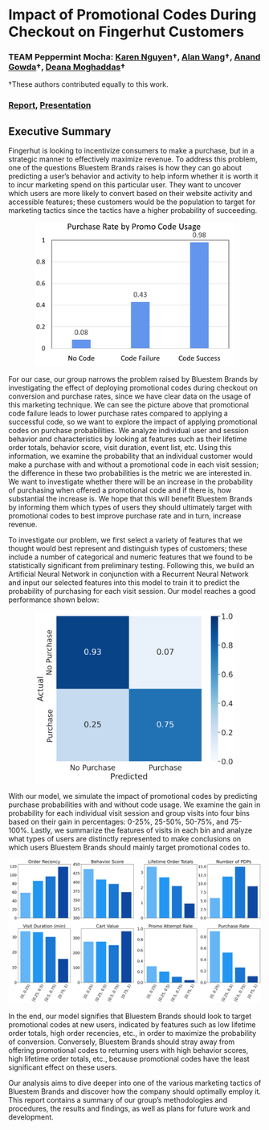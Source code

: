 # Impact of Promotional Codes During Checkout on Fingerhut Customers

### TEAM Peppermint Mocha: [Karen Nguyen](https://github.com/knguyenx5)&#8224;, [Alan Wang](https://github.com/alanwmy)&#8224;, [Anand Gowda](https://github.com/acgowda)&#8224;, [Deana Moghaddas](https://github.com/deanamgds19)&#8224;

&#8224;These authors contributed equally to this work.

### [Report](https://github.com/alanwmy00/M148_Project/blob/main/M148-Final-Report.pdf), [Presentation](https://github.com/alanwmy00/M148_Project/blob/main/M148-Presentation.pdf)

## Executive Summary
Fingerhut is looking to incentivize consumers to make a purchase, but in a strategic manner to effectively maximize revenue. To address this problem, one of the questions Bluestem Brands raises is how they can go about predicting a user’s behavior and activity to help inform whether it is worth it to incur marketing spend on this particular user. They want to uncover which users are more likely to convert based on their website activity and accessible features; these customers would be the population to target for marketing tactics since the tactics have a higher probability of succeeding.

<p align="center">
<img src="images/promo.png" alt="Difference in purchase rates based on promo code utilization." width="400"/>
</p>

For our case, our group narrows the problem raised by Bluestem Brands by investigating the effect of deploying promotional codes during checkout on conversion and purchase rates, since we have clear data on the usage of this marketing technique. We can see the picture above that promotional code failure leads to lower purchase rates compared to applying a successful code, so we want to explore the impact of applying promotional codes on purchase probabilities. We analyze individual user and session behavior and characteristics by looking at features such as their lifetime order totals, behavior score, visit duration, event list, etc. Using this information, we examine the probability that an individual customer would make a purchase with and without a promotional code in each visit session; the difference in these two probabilities is the metric we are interested in. We want to investigate whether there will be an increase in the probability of purchasing when offered a promotional code and if there is, how substantial the increase is. We hope that this will benefit Bluestem Brands by informing them which types of users they should ultimately target with promotional codes to best improve purchase rate and in turn, increase revenue.


To investigate our problem, we first select a variety of features that we thought would best represent and distinguish types of customers; these include a number of categorical and numeric features that we found to be statistically significant from preliminary testing. Following this, we build an Artificial Neural Network in conjunction with a Recurrent Neural Network and input our selected features into this model to train it to predict the probability of purchasing for each visit session. Our model reaches a good performance shown below:

<p align="center">
<img src="images/cm.png" alt="Average user and session attributes by the gain in purchase probability." width="400"/>
</p>

With our model, we simulate the impact of promotional codes by predicting purchase probabilities with and without code usage. We examine the gain in probability for each individual visit session and group visits into four bins based on their gain in percentages: 0-25\%, 25-50\%, 50-75\%, and 75-100\%. Lastly, we summarize the features of visits in each bin and analyze what types of users are distinctly represented to make conclusions on which users Bluestem Brands should mainly target promotional codes to. 

<p align="center">
<img src="images/bigplot.png" alt="Difference in purchase rates based on promo code utilization." width="800"/>
</p>

In the end, our model signifies that Bluestem Brands should look to target promotional codes at new users, indicated by features such as low lifetime order totals, high order recencies, etc., in order to maximize the probability of conversion. Conversely, Bluestem Brands should stray away from offering promotional codes to returning users with high behavior scores, high lifetime order totals, etc., because promotional codes have the least significant effect on these users.

Our analysis aims to dive deeper into one of the various marketing tactics of Bluestem Brands and discover how the company should optimally employ it. This report contains a summary of our group’s methodologies and procedures, the results and findings, as well as plans for future work and development.
